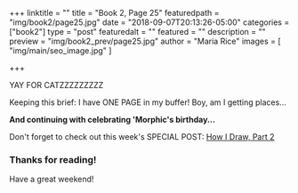 +++
linktitle = ""
title = "Book 2, Page 25"
featuredpath = "img/book2/page25.jpg"
date = "2018-09-07T20:13:26-05:00"
categories = ["book2"]
type = "post"
featuredalt = ""
featured = ""
description = ""
preview = "img/book2_prev/page25.jpg"
author = "Maria Rice"
images = [ "img/main/seo_image.jpg" ]

+++

YAY FOR CATZZZZZZZZZ

Keeping this brief: I have ONE PAGE in my buffer! Boy, am I 
getting places...

**And continuing with celebrating 'Morphic's birthday...**

Don't forget to check out this week's SPECIAL POST: 
[How I Draw, Part 2](https://mcrice123.github.io/morphic/blog/how-i-draw-part-2/)

### Thanks for reading!

Have a great weekend!

